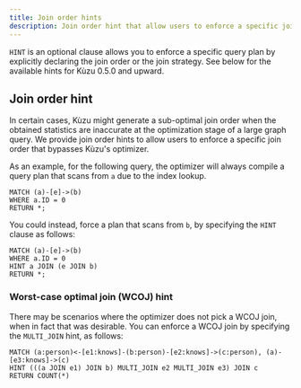 ```yaml
---
title: Join order hints
description: Join order hint that allow users to enforce a specific join order
---
```


`HINT` is an optional clause allows you to enforce a specific query plan by explicitly declaring the join order or
the join strategy. See below for the available hints for Kùzu 0.5.0 and upward.

## Join order hint

In certain cases, Kùzu might generate a sub-optimal join order when the obtained statistics are
inaccurate at the optimization stage of a large graph query. We provide join order hints to allow
users to enforce a specific join order that bypasses Kùzu's optimizer.

As an example, for the following query, the optimizer will always compile a query plan that scans
from `a` due to the index lookup.

```cypher
MATCH (a)-[e]->(b)
WHERE a.ID = 0
RETURN *;
```

You could instead, force a plan that scans from `b`, by specifying the `HINT` clause as follows:

```cypher
MATCH (a)-[e]->(b)
WHERE a.ID = 0
HINT a JOIN (e JOIN b)
RETURN *;
```

### Worst-case optimal join (WCOJ) hint

There may be scenarios where the optimizer does not pick a WCOJ join, when in fact that was desirable.
You can enforce a WCOJ join by specifying the `MULTI_JOIN` hint, as follows:

```cypher
MATCH (a:person)<-[e1:knows]-(b:person)-[e2:knows]->(c:person), (a)-[e3:knows]->(c)
HINT (((a JOIN e1) JOIN b) MULTI_JOIN e2 MULTI_JOIN e3) JOIN c
RETURN COUNT(*)
```
